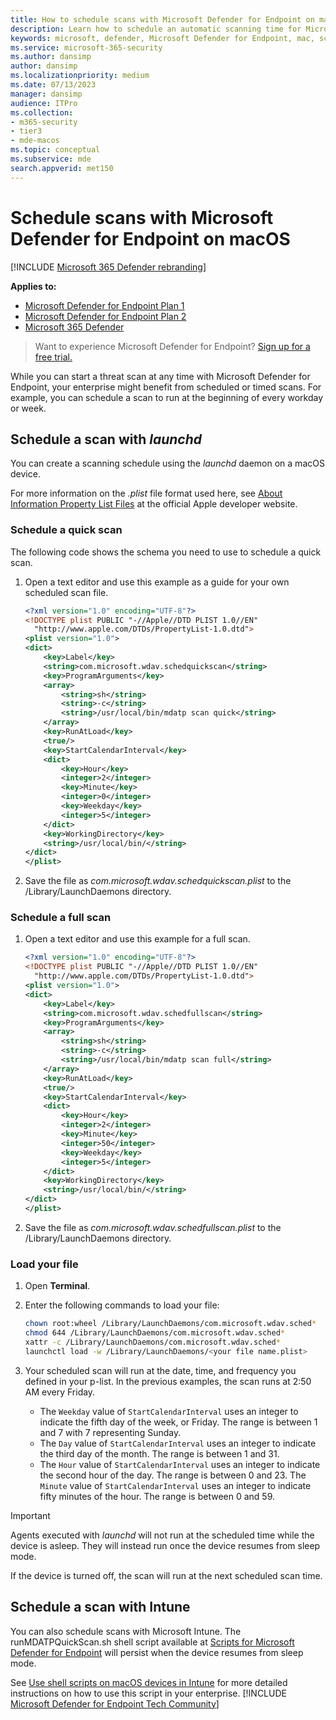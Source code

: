 ```yaml
---
title: How to schedule scans with Microsoft Defender for Endpoint on macOS
description: Learn how to schedule an automatic scanning time for Microsoft Defender for Endpoint in macOS to better protect your organization's assets.
keywords: microsoft, defender, Microsoft Defender for Endpoint, mac, scans, antivirus, big sur, monterey, ventura, mde for mac
ms.service: microsoft-365-security
ms.author: dansimp
author: dansimp
ms.localizationpriority: medium
ms.date: 07/13/2023
manager: dansimp
audience: ITPro
ms.collection: 
- m365-security
- tier3
- mde-macos
ms.topic: conceptual
ms.subservice: mde
search.appverid: met150
---
```


# Schedule scans with Microsoft Defender for Endpoint on macOS

[!INCLUDE [Microsoft 365 Defender rebranding](../../includes/microsoft-defender.md)]

**Applies to:**
- [Microsoft Defender for Endpoint Plan 1](https://go.microsoft.com/fwlink/p/?linkid=2154037)
- [Microsoft Defender for Endpoint Plan 2](https://go.microsoft.com/fwlink/p/?linkid=2154037)
- [Microsoft 365 Defender](https://go.microsoft.com/fwlink/?linkid=2118804)

> Want to experience Microsoft Defender for Endpoint? [Sign up for a free trial.](https://signup.microsoft.com/create-account/signup?products=7f379fee-c4f9-4278-b0a1-e4c8c2fcdf7e&ru=https://aka.ms/MDEp2OpenTrial?ocid=docs-wdatp-exposedapis-abovefoldlink)

While you can start a threat scan at any time with Microsoft Defender for Endpoint, your enterprise might benefit from scheduled or timed scans. For example, you can schedule a scan to run at the beginning of every workday or week. 

## Schedule a scan with *launchd*

You can create a scanning schedule using the *launchd* daemon on a macOS device.

For more information on the *.plist* file format used here, see [About Information Property List Files](https://developer.apple.com/library/archive/documentation/General/Reference/InfoPlistKeyReference/Articles/AboutInformationPropertyListFiles.html) at the official Apple developer website.

### Schedule a quick scan

The following code shows the schema you need to use to schedule a quick scan. 

1. Open a text editor and use this example as a guide for your own scheduled scan file.

    ```XML
    <?xml version="1.0" encoding="UTF-8"?>
    <!DOCTYPE plist PUBLIC "-//Apple//DTD PLIST 1.0//EN"
      "http://www.apple.com/DTDs/PropertyList-1.0.dtd">
    <plist version="1.0">
    <dict>
        <key>Label</key>
        <string>com.microsoft.wdav.schedquickscan</string>
        <key>ProgramArguments</key>
        <array>
            <string>sh</string>
            <string>-c</string>
            <string>/usr/local/bin/mdatp scan quick</string>
        </array>
        <key>RunAtLoad</key>
        <true/>
        <key>StartCalendarInterval</key>
        <dict>
            <key>Hour</key>
            <integer>2</integer>
            <key>Minute</key>
            <integer>0</integer>
            <key>Weekday</key>
            <integer>5</integer>
        </dict>
        <key>WorkingDirectory</key>
        <string>/usr/local/bin/</string>
    </dict>
    </plist>
     ```

2. Save the file as *com.microsoft.wdav.schedquickscan.plist* to the /Library/LaunchDaemons directory.

### Schedule a full scan

1. Open a text editor and use this example for a full scan.

    ```XML
    <?xml version="1.0" encoding="UTF-8"?>
    <!DOCTYPE plist PUBLIC "-//Apple//DTD PLIST 1.0//EN"
      "http://www.apple.com/DTDs/PropertyList-1.0.dtd">
    <plist version="1.0">
    <dict>
        <key>Label</key>
        <string>com.microsoft.wdav.schedfullscan</string>
        <key>ProgramArguments</key>
        <array>
            <string>sh</string>
            <string>-c</string>
            <string>/usr/local/bin/mdatp scan full</string>
        </array>
        <key>RunAtLoad</key>
        <true/>
        <key>StartCalendarInterval</key>
        <dict>
            <key>Hour</key>
            <integer>2</integer>
            <key>Minute</key>
            <integer>50</integer>
            <key>Weekday</key>
            <integer>5</integer>
        </dict>
        <key>WorkingDirectory</key>
        <string>/usr/local/bin/</string>
    </dict>
    </plist>
     ```

2. Save the file as *com.microsoft.wdav.schedfullscan.plist* to the /Library/LaunchDaemons directory.
 
### Load your file

1. Open **Terminal**.
2. Enter the following commands to load your file:

    ```bash
    chown root:wheel /Library/LaunchDaemons/com.microsoft.wdav.sched*
    chmod 644 /Library/LaunchDaemons/com.microsoft.wdav.sched*
    xattr -c /Library/LaunchDaemons/com.microsoft.wdav.sched*     
    launchctl load -w /Library/LaunchDaemons/<your file name.plist>
    ```

3. Your scheduled scan will run at the date, time, and frequency you defined in your p-list. In the previous examples, the scan runs at 2:50 AM every Friday. 

    - The `Weekday` value of `StartCalendarInterval` uses an integer to indicate the fifth day of the week, or Friday. The range is between 1 and 7 with 7 representing Sunday.
    - The `Day` value of `StartCalendarInterval` uses an integer to indicate the third day of the month. The range is between 1 and 31.
    - The `Hour` value of `StartCalendarInterval` uses an integer to indicate the second hour of the day. The range is between 0 and 23.
      The `Minute` value of `StartCalendarInterval` uses an integer to indicate fifty minutes of the hour. The range is between 0 and 59.
    
    
 > [!IMPORTANT]
 > Agents executed with *launchd* will not run at the scheduled time while the device is asleep. They will instead run once the device resumes from sleep mode.
 >
 > If the device is turned off, the scan will run at the next scheduled scan time.

## Schedule a scan with Intune

You can also schedule scans with Microsoft Intune. The runMDATPQuickScan.sh shell script available at [Scripts for Microsoft Defender for Endpoint](https://github.com/microsoft/shell-intune-samples/tree/master/macOS/Config/MDATP) will persist when the device resumes from sleep mode. 

See [Use shell scripts on macOS devices in Intune](/mem/intune/apps/macos-shell-scripts) for more detailed instructions on how to use this script in your enterprise.
[!INCLUDE [Microsoft Defender for Endpoint Tech Community](../../includes/defender-mde-techcommunity.md)]
